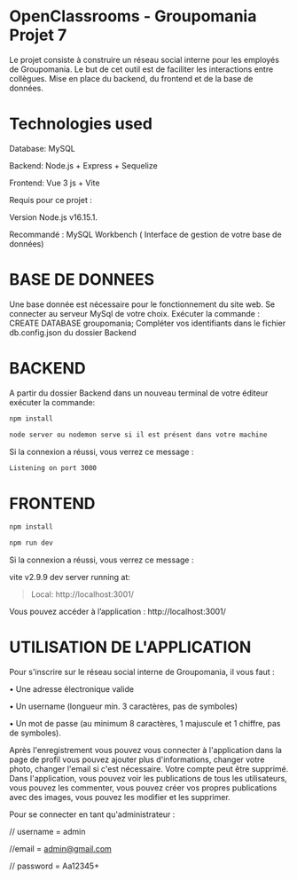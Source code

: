 # OpenClassrooms - Groupomania Projet 7
Le projet consiste à construire un réseau social interne pour les employés de Groupomania. Le
but de cet outil est de faciliter les interactions entre collègues. Mise en place du backend, du frontend et de la base de données.

# Technologies used
Database: MySQL

Backend: Node.js + Express + Sequelize

Frontend: Vue 3 js + Vite

Requis pour ce projet :

Version Node.js v16.15.1.

Recommandé : MySQL Workbench ( Interface de gestion de votre base de données)

# BASE DE DONNEES
Une base donnée est nécessaire pour le fonctionnement du site web.
Se connecter au serveur MySql de votre choix. Exécuter la commande : CREATE DATABASE groupomania; Compléter vos identifiants dans le fichier db.config.json du dossier Backend

# BACKEND
A partir du dossier Backend dans un nouveau terminal de votre éditeur exécuter la commande:

```sh
npm install
```
```sh
node server ou nodemon serve si il est présent dans votre machine
```

Si la connexion a réussi, vous verrez ce message :

```sh
Listening on port 3000

```

# FRONTEND

```sh
npm install
```
```sh
npm run dev
```

Si la connexion a réussi, vous verrez ce message :

  vite v2.9.9 dev server running at:
  > Local: http://localhost:3001/
  
Vous pouvez accéder à l’application : http://localhost:3001/

# UTILISATION DE L'APPLICATION

Pour s'inscrire sur le réseau social interne de Groupomania, il vous faut :

•	Une adresse électronique valide

•	Un username (longueur min. 3 caractères, pas de symboles)

•	Un mot de passe (au minimum 8 caractères, 1 majuscule et 1 chiffre, pas de symboles).

Après l'enregistrement vous pouvez vous connecter à l'application dans la page de profil vous pouvez ajouter plus d'informations, changer votre photo, changer l'email si c'est nécessaire. Votre compte peut être supprimé.
Dans l'application, vous pouvez voir les publications de tous les utilisateurs, vous pouvez les commenter, vous pouvez créer vos propres publications avec des images, vous pouvez les modifier et les supprimer.

Pour se connecter en tant qu'administrateur :

// username = admin

//email = admin@gmail.com

// password = Aa12345+
